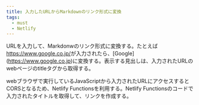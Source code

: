 ```yaml
---
title: 入力したURLからMarkdownのリンク形式に変換
tags:
  - must
  - Netlify
---
```


URLを入力して、Markdonwのリンク形式に変換する。たとえば<https://www.google.co.jp/>が入力されたら、\[Google\](<https://www.google.co.jp>)に変換する。表示する見出しは、入力されたURLのwebページのtitleタグから取得する。

webブラウザで実行しているJavaScriptから入力されたURLにアクセスするとCORSとなるため、Netlify Functionsを利用する。Netlify Functionsのコードで入力されたタイトルを取得して、リンクを作成する。
